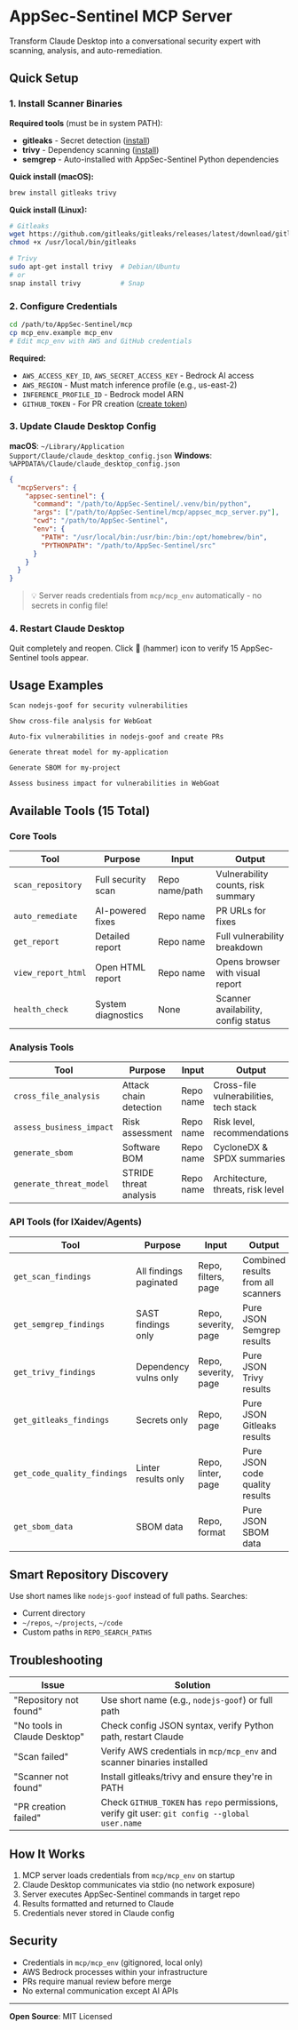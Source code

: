 # AppSec-Sentinel MCP Server

Transform Claude Desktop into a conversational security expert with scanning, analysis, and auto-remediation.

## Quick Setup

### 1. Install Scanner Binaries

**Required tools** (must be in system PATH):
- **gitleaks** - Secret detection ([install](https://github.com/gitleaks/gitleaks#installing))
- **trivy** - Dependency scanning ([install](https://trivy.dev/getting-started/installation/))
- **semgrep** - Auto-installed with AppSec-Sentinel Python dependencies

**Quick install (macOS):**
```bash
brew install gitleaks trivy
```

**Quick install (Linux):**
```bash
# Gitleaks
wget https://github.com/gitleaks/gitleaks/releases/latest/download/gitleaks_linux_amd64 -O /usr/local/bin/gitleaks
chmod +x /usr/local/bin/gitleaks

# Trivy
sudo apt-get install trivy  # Debian/Ubuntu
# or
snap install trivy          # Snap
```

### 2. Configure Credentials

```bash
cd /path/to/AppSec-Sentinel/mcp
cp mcp_env.example mcp_env
# Edit mcp_env with AWS and GitHub credentials
```

**Required:**
- `AWS_ACCESS_KEY_ID`, `AWS_SECRET_ACCESS_KEY` - Bedrock AI access
- `AWS_REGION` - Must match inference profile (e.g., us-east-2)
- `INFERENCE_PROFILE_ID` - Bedrock model ARN
- `GITHUB_TOKEN` - For PR creation ([create token](https://github.com/settings/tokens))

### 3. Update Claude Desktop Config

**macOS**: `~/Library/Application Support/Claude/claude_desktop_config.json`
**Windows**: `%APPDATA%/Claude/claude_desktop_config.json`

```json
{
  "mcpServers": {
    "appsec-sentinel": {
      "command": "/path/to/AppSec-Sentinel/.venv/bin/python",
      "args": ["/path/to/AppSec-Sentinel/mcp/appsec_mcp_server.py"],
      "cwd": "/path/to/AppSec-Sentinel",
      "env": {
        "PATH": "/usr/local/bin:/usr/bin:/bin:/opt/homebrew/bin",
        "PYTHONPATH": "/path/to/AppSec-Sentinel/src"
      }
    }
  }
}
```

> 💡 Server reads credentials from `mcp/mcp_env` automatically - no secrets in config file!

### 4. Restart Claude Desktop

Quit completely and reopen. Click 🔨 (hammer) icon to verify 15 AppSec-Sentinel tools appear.

## Usage Examples

```
Scan nodejs-goof for security vulnerabilities

Show cross-file analysis for WebGoat

Auto-fix vulnerabilities in nodejs-goof and create PRs

Generate threat model for my-application

Generate SBOM for my-project

Assess business impact for vulnerabilities in WebGoat
```

## Available Tools (15 Total)

### Core Tools
| Tool | Purpose | Input | Output |
|------|---------|-------|--------|
| `scan_repository` | Full security scan | Repo name/path | Vulnerability counts, risk summary |
| `auto_remediate` | AI-powered fixes | Repo name | PR URLs for fixes |
| `get_report` | Detailed report | Repo name | Full vulnerability breakdown |
| `view_report_html` | Open HTML report | Repo name | Opens browser with visual report |
| `health_check` | System diagnostics | None | Scanner availability, config status |

### Analysis Tools
| Tool | Purpose | Input | Output |
|------|---------|-------|--------|
| `cross_file_analysis` | Attack chain detection | Repo name | Cross-file vulnerabilities, tech stack |
| `assess_business_impact` | Risk assessment | Repo name | Risk level, recommendations |
| `generate_sbom` | Software BOM | Repo name | CycloneDX & SPDX summaries |
| `generate_threat_model` | STRIDE threat analysis | Repo name | Architecture, threats, risk level |

### API Tools (for IXaidev/Agents)
| Tool | Purpose | Input | Output |
|------|---------|-------|--------|
| `get_scan_findings` | All findings paginated | Repo, filters, page | Combined results from all scanners |
| `get_semgrep_findings` | SAST findings only | Repo, severity, page | Pure JSON Semgrep results |
| `get_trivy_findings` | Dependency vulns only | Repo, severity, page | Pure JSON Trivy results |
| `get_gitleaks_findings` | Secrets only | Repo, page | Pure JSON Gitleaks results |
| `get_code_quality_findings` | Linter results only | Repo, linter, page | Pure JSON code quality results |
| `get_sbom_data` | SBOM data | Repo, format | Pure JSON SBOM data |

## Smart Repository Discovery

Use short names like `nodejs-goof` instead of full paths. Searches:
- Current directory
- `~/repos`, `~/projects`, `~/code`
- Custom paths in `REPO_SEARCH_PATHS`

## Troubleshooting

| Issue | Solution |
|-------|----------|
| "Repository not found" | Use short name (e.g., `nodejs-goof`) or full path |
| "No tools in Claude Desktop" | Check config JSON syntax, verify Python path, restart Claude |
| "Scan failed" | Verify AWS credentials in `mcp/mcp_env` and scanner binaries installed |
| "Scanner not found" | Install gitleaks/trivy and ensure they're in PATH |
| "PR creation failed" | Check `GITHUB_TOKEN` has `repo` permissions, verify git user: `git config --global user.name` |

## How It Works

1. MCP server loads credentials from `mcp/mcp_env` on startup
2. Claude Desktop communicates via stdio (no network exposure)
3. Server executes AppSec-Sentinel commands in target repo
4. Results formatted and returned to Claude
5. Credentials never stored in Claude config

## Security

- Credentials in `mcp/mcp_env` (gitignored, local only)
- AWS Bedrock processes within your infrastructure
- PRs require manual review before merge
- No external communication except AI APIs

---

**Open Source**: MIT Licensed
